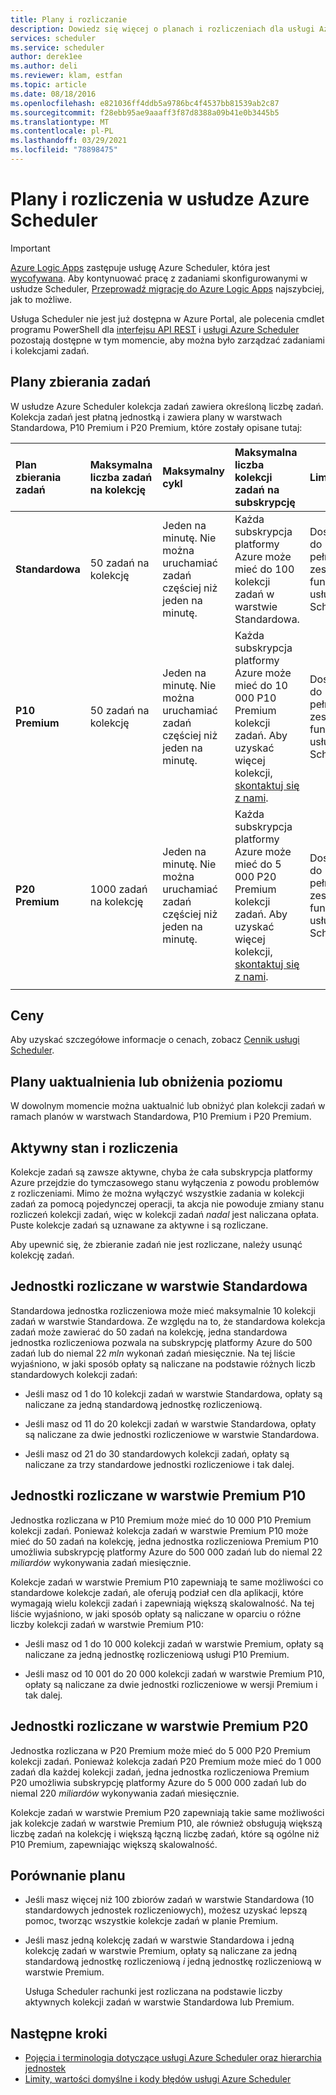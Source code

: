 ```yaml
---
title: Plany i rozliczanie
description: Dowiedz się więcej o planach i rozliczeniach dla usługi Azure Scheduler
services: scheduler
ms.service: scheduler
author: derek1ee
ms.author: deli
ms.reviewer: klam, estfan
ms.topic: article
ms.date: 08/18/2016
ms.openlocfilehash: e821036ff4ddb5a9786bc4f4537bb81539ab2c87
ms.sourcegitcommit: f28ebb95ae9aaaff3f87d8388a09b41e0b3445b5
ms.translationtype: MT
ms.contentlocale: pl-PL
ms.lasthandoff: 03/29/2021
ms.locfileid: "78898475"
---
```

# <a name="plans-and-billing-for-azure-scheduler"></a>Plany i rozliczenia w usłudze Azure Scheduler

> [!IMPORTANT]
> [Azure Logic Apps](../logic-apps/logic-apps-overview.md) zastępuje usługę Azure Scheduler, która jest [wycofywana](../scheduler/migrate-from-scheduler-to-logic-apps.md#retire-date). Aby kontynuować pracę z zadaniami skonfigurowanymi w usłudze Scheduler, [Przeprowadź migrację do Azure Logic Apps](../scheduler/migrate-from-scheduler-to-logic-apps.md) najszybciej, jak to możliwe. 
>
> Usługa Scheduler nie jest już dostępna w Azure Portal, ale polecenia cmdlet programu PowerShell dla [interfejsu API REST](/rest/api/scheduler) i [usługi Azure Scheduler](scheduler-powershell-reference.md) pozostają dostępne w tym momencie, aby można było zarządzać zadaniami i kolekcjami zadań.

## <a name="job-collection-plans"></a>Plany zbierania zadań

W usłudze Azure Scheduler kolekcja zadań zawiera określoną liczbę zadań. Kolekcja zadań jest płatną jednostką i zawiera plany w warstwach Standardowa, P10 Premium i P20 Premium, które zostały opisane tutaj: 

| Plan zbierania zadań | Maksymalna liczba zadań na kolekcję | Maksymalny cykl | Maksymalna liczba kolekcji zadań na subskrypcję | Limity | 
|:--- |:--- |:--- |:--- |:--- |
| **Standardowa** | 50 zadań na kolekcję | Jeden na minutę. Nie można uruchamiać zadań częściej niż jeden na minutę. | Każda subskrypcja platformy Azure może mieć do 100 kolekcji zadań w warstwie Standardowa. | Dostęp do pełnego zestawu funkcji usługi Scheduler | 
| **P10 Premium** | 50 zadań na kolekcję | Jeden na minutę. Nie można uruchamiać zadań częściej niż jeden na minutę. | Każda subskrypcja platformy Azure może mieć do 10 000 P10 Premium kolekcji zadań. Aby uzyskać więcej kolekcji, <a href="mailto:wapteams@microsoft.com">skontaktuj się z nami</a>. | Dostęp do pełnego zestawu funkcji usługi Scheduler |
| **P20 Premium** | 1000 zadań na kolekcję | Jeden na minutę. Nie można uruchamiać zadań częściej niż jeden na minutę. | Każda subskrypcja platformy Azure może mieć do 5 000 P20 Premium kolekcji zadań. Aby uzyskać więcej kolekcji, <a href="mailto:wapteams@microsoft.com">skontaktuj się z nami</a>. | Dostęp do pełnego zestawu funkcji usługi Scheduler |
|||||| 

## <a name="pricing"></a>Ceny

Aby uzyskać szczegółowe informacje o cenach, zobacz [Cennik usługi Scheduler](https://azure.microsoft.com/pricing/details/scheduler/).

## <a name="upgrade-or-downgrade-plans"></a>Plany uaktualnienia lub obniżenia poziomu

W dowolnym momencie można uaktualnić lub obniżyć plan kolekcji zadań w ramach planów w warstwach Standardowa, P10 Premium i P20 Premium.

## <a name="active-status-and-billing"></a>Aktywny stan i rozliczenia

Kolekcje zadań są zawsze aktywne, chyba że cała subskrypcja platformy Azure przejdzie do tymczasowego stanu wyłączenia z powodu problemów z rozliczeniami. Mimo że można wyłączyć wszystkie zadania w kolekcji zadań za pomocą pojedynczej operacji, ta akcja nie powoduje zmiany stanu rozliczeń kolekcji zadań, więc w kolekcji zadań *nadal* jest naliczana opłata. Puste kolekcje zadań są uznawane za aktywne i są rozliczane.

Aby upewnić się, że zbieranie zadań nie jest rozliczane, należy usunąć kolekcję zadań.

## <a name="standard-billable-units"></a>Jednostki rozliczane w warstwie Standardowa

Standardowa jednostka rozliczeniowa może mieć maksymalnie 10 kolekcji zadań w warstwie Standardowa. Ze względu na to, że standardowa kolekcja zadań może zawierać do 50 zadań na kolekcję, jedna standardowa jednostka rozliczeniowa pozwala na subskrypcję platformy Azure do 500 zadań lub do niemal 22 *mln* wykonań zadań miesięcznie. Na tej liście wyjaśniono, w jaki sposób opłaty są naliczane na podstawie różnych liczb standardowych kolekcji zadań:

* Jeśli masz od 1 do 10 kolekcji zadań w warstwie Standardowa, opłaty są naliczane za jedną standardową jednostkę rozliczeniową. 

* Jeśli masz od 11 do 20 kolekcji zadań w warstwie Standardowa, opłaty są naliczane za dwie jednostki rozliczeniowe w warstwie Standardowa. 

* Jeśli masz od 21 do 30 standardowych kolekcji zadań, opłaty są naliczane za trzy standardowe jednostki rozliczeniowe i tak dalej.

## <a name="p10-premium-billable-units"></a>Jednostki rozliczane w warstwie Premium P10

Jednostka rozliczana w P10 Premium może mieć do 10 000 P10 Premium kolekcji zadań. Ponieważ kolekcja zadań w warstwie Premium P10 może mieć do 50 zadań na kolekcję, jedna jednostka rozliczeniowa Premium P10 umożliwia subskrypcję platformy Azure do 500 000 zadań lub do niemal 22 *miliardów* wykonywania zadań miesięcznie. 

Kolekcje zadań w warstwie Premium P10 zapewniają te same możliwości co standardowe kolekcje zadań, ale oferują podział cen dla aplikacji, które wymagają wielu kolekcji zadań i zapewniają większą skalowalność. Na tej liście wyjaśniono, w jaki sposób opłaty są naliczane w oparciu o różne liczby kolekcji zadań w warstwie Premium P10:

* Jeśli masz od 1 do 10 000 kolekcji zadań w warstwie Premium, opłaty są naliczane za jedną jednostkę rozliczeniową usługi P10 Premium. 

* Jeśli masz od 10 001 do 20 000 kolekcji zadań w warstwie Premium P10, opłaty są naliczane za dwie jednostki rozliczeniowe w wersji Premium i tak dalej.

## <a name="p20-premium-billable-units"></a>Jednostki rozliczane w warstwie Premium P20

Jednostka rozliczana w P20 Premium może mieć do 5 000 P20 Premium kolekcji zadań. Ponieważ kolekcja zadań P20 Premium może mieć do 1 000 zadań dla każdej kolekcji zadań, jedna jednostka rozliczeniowa Premium P20 umożliwia subskrypcję platformy Azure do 5 000 000 zadań lub do niemal 220 *miliardów* wykonywania zadań miesięcznie.

Kolekcje zadań w warstwie Premium P20 zapewniają takie same możliwości jak kolekcje zadań w warstwie Premium P10, ale również obsługują większą liczbę zadań na kolekcję i większą łączną liczbę zadań, które są ogólne niż P10 Premium, zapewniając większą skalowalność.

## <a name="plan-comparison"></a>Porównanie planu

* Jeśli masz więcej niż 100 zbiorów zadań w warstwie Standardowa (10 standardowych jednostek rozliczeniowych), możesz uzyskać lepszą pomoc, tworząc wszystkie kolekcje zadań w planie Premium.

* Jeśli masz jedną kolekcję zadań w warstwie Standardowa i jedną kolekcję zadań w warstwie Premium, opłaty są naliczane za jedną standardową jednostkę rozliczeniową *i* jedną jednostkę rozliczeniową w warstwie Premium.

  Usługa Scheduler rachunki jest rozliczana na podstawie liczby aktywnych kolekcji zadań w warstwie Standardowa lub Premium.

## <a name="next-steps"></a>Następne kroki

* [Pojęcia i terminologia dotyczące usługi Azure Scheduler oraz hierarchia jednostek](scheduler-concepts-terms.md)
* [Limity, wartości domyślne i kody błędów usługi Azure Scheduler](scheduler-limits-defaults-errors.md)
